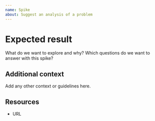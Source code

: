 ```yaml
---
name: Spike
about: Suggest an analysis of a problem
---
```


# Expected result

What do we want to explore and why? Which questions do we want to answer with this spike?

## Additional context

Add any other context or guidelines here.

## Resources

* URL
